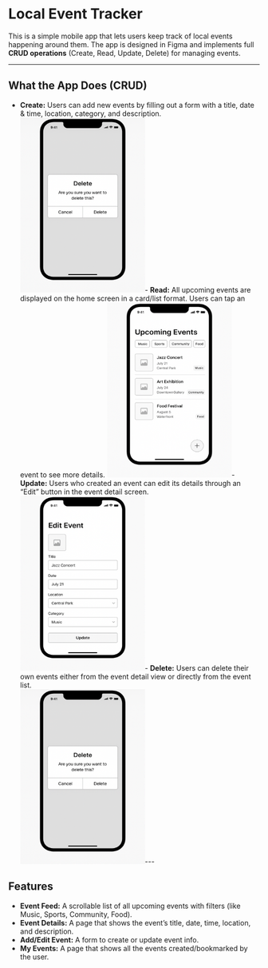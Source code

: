 #  Local Event Tracker  

This is a simple mobile app that lets users keep track of local events happening around them. The app is designed in Figma and implements full **CRUD operations** (Create, Read, Update, Delete) for managing events.  

---

##  What the App Does (CRUD)  

- **Create:** Users can add new events by filling out a form with a title, date & time, location, category, and description.
<img src="assets/images/Delete_screen.png" alt="Delete Event" width="250" height="350"/>-
**Read:** All upcoming events are displayed on the home screen in a card/list format. Users can tap an event to see more details.
<img src="assets/images/View_screen.png" alt="Delete Event" width="250" height="350"/>-
**Update:** Users who created an event can edit its details through an “Edit” button in the event detail screen.
<img src="assets/images/Edit_screen.png" alt="Delete Event" width="250" height="350"/>-
**Delete:** Users can delete their own events either from the event detail view or directly from the event list.  
<img src="assets/images/Delete_screen.png" alt="Delete Event" width="250" height="350"/>---

##  Features  

- **Event Feed:** A scrollable list of all upcoming events with filters (like Music, Sports, Community, Food).  
- **Event Details:** A page that shows the event’s title, date, time, location, and description.  
- **Add/Edit Event:** A form to create or update event info.  
- **My Events:** A page that shows all the events created/bookmarked by the user.   

